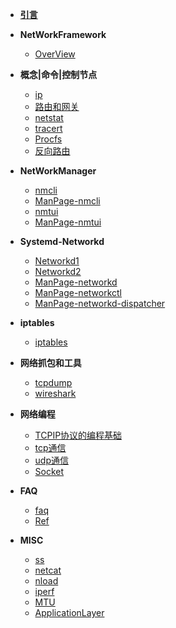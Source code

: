 - [**引言**](/)

- **NetWorkFramework**

  - [OverView](OverView) 

- **概念|命令|控制节点**

  - [ip](ip)
  - [路由和网关](gateway)
  - [netstat](netstat)
  - [tracert](tracert)
  - [Procfs](Procfs)
  - [反向路由](rp_filter.md)
  
- **NetWorkManager**

  - [nmcli](nmcli)
  - [ManPage-nmcli](Man/ManPage-nmcli)
  - [nmtui](nmtui)
  - [ManPage-nmtui](Man/ManPage-nmtui)
  
- **Systemd-Networkd**

  - [Networkd1](systemd-network)
  - [Networkd2](systemd-network2)
  - [ManPage-networkd](Man/ManPage-systemd-network)
  - [ManPage-networkctl](Man/ManPage-networkctl)
  - [ManPage-networkd-dispatcher](Man/ManPage-networkd-dispatcher)  
  
  
- **iptables**

  - [iptables](iptables)	

- **网络抓包和工具**

  - [tcpdump](tcpdump)
  - [wireshark](wireshark)

- **网络编程**

  - [TCPIP协议的编程基础](netprogramming/Overview)
  - [tcp通信](netprogramming/TCP)
  - [udp通信](netprogramming/UDP)
  - [Socket](netprogramming/Socket)


- **FAQ**

  * [faq](FAQ/faq)
  * [Ref](FAQ/ref)
  
- **MISC**

  - [ss](misc/ss)
  - [netcat](misc/netcat)
  - [nload](misc/nload)
  - [iperf](misc/iperf)
  - [MTU](IpSet/MTU)
  - [ApplicationLayer](AppNetLayer)
